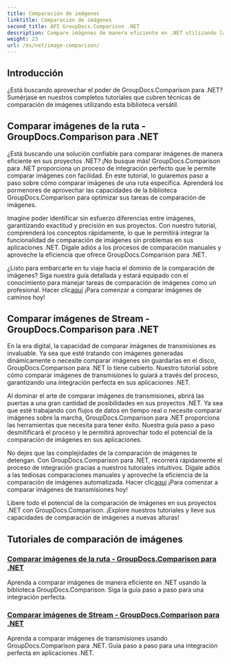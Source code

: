 ```yaml
---
title: Comparación de imágenes
linktitle: Comparación de imágenes
second_title: API GroupDocs.Comparison .NET
description: Compare imágenes de manera eficiente en .NET utilizando la biblioteca GroupDocs.Comparison. Tutoriales paso a paso para una integración perfecta desde una ruta o flujo.
weight: 23
url: /es/net/image-comparison/
---
```


## Introducción

¿Está buscando aprovechar el poder de GroupDocs.Comparison para .NET? Sumérjase en nuestros completos tutoriales que cubren técnicas de comparación de imágenes utilizando esta biblioteca versátil.

## Comparar imágenes de la ruta - GroupDocs.Comparison para .NET

¿Está buscando una solución confiable para comparar imágenes de manera eficiente en sus proyectos .NET? ¡No busque más! GroupDocs.Comparison para .NET proporciona un proceso de integración perfecto que le permite comparar imágenes con facilidad. En este tutorial, lo guiaremos paso a paso sobre cómo comparar imágenes de una ruta específica. Aprenderá los pormenores de aprovechar las capacidades de la biblioteca GroupDocs.Comparison para optimizar sus tareas de comparación de imágenes.

Imagine poder identificar sin esfuerzo diferencias entre imágenes, garantizando exactitud y precisión en sus proyectos. Con nuestro tutorial, comprenderá los conceptos rápidamente, lo que le permitirá integrar la funcionalidad de comparación de imágenes sin problemas en sus aplicaciones .NET. Dígale adiós a los procesos de comparación manuales y aproveche la eficiencia que ofrece GroupDocs.Comparison para .NET.

 ¿Listo para embarcarte en tu viaje hacia el dominio de la comparación de imágenes? Siga nuestra guía detallada y estará equipado con el conocimiento para manejar tareas de comparación de imágenes como un profesional. Hacer clic[aquí](./compare-images-from-path/) ¡Para comenzar a comparar imágenes de caminos hoy!

## Comparar imágenes de Stream - GroupDocs.Comparison para .NET

En la era digital, la capacidad de comparar imágenes de transmisiones es invaluable. Ya sea que esté tratando con imágenes generadas dinámicamente o necesite comparar imágenes sin guardarlas en el disco, GroupDocs.Comparison para .NET lo tiene cubierto. Nuestro tutorial sobre cómo comparar imágenes de transmisiones lo guiará a través del proceso, garantizando una integración perfecta en sus aplicaciones .NET.

Al dominar el arte de comparar imágenes de transmisiones, abrirá las puertas a una gran cantidad de posibilidades en sus proyectos .NET. Ya sea que esté trabajando con flujos de datos en tiempo real o necesite comparar imágenes sobre la marcha, GroupDocs.Comparison para .NET proporciona las herramientas que necesita para tener éxito. Nuestra guía paso a paso desmitificará el proceso y le permitirá aprovechar todo el potencial de la comparación de imágenes en sus aplicaciones.

No dejes que las complejidades de la comparación de imágenes te detengan. Con GroupDocs.Comparison para .NET, recorrerá rápidamente el proceso de integración gracias a nuestros tutoriales intuitivos. Dígale adiós a las tediosas comparaciones manuales y aproveche la eficiencia de la comparación de imágenes automatizada. Hacer clic[aquí](./compare-images-from-stream/) ¡Para comenzar a comparar imágenes de transmisiones hoy!

Libere todo el potencial de la comparación de imágenes en sus proyectos .NET con GroupDocs.Comparison. ¡Explore nuestros tutoriales y lleve sus capacidades de comparación de imágenes a nuevas alturas!
## Tutoriales de comparación de imágenes
### [Comparar imágenes de la ruta - GroupDocs.Comparison para .NET](./compare-images-from-path/)
Aprenda a comparar imágenes de manera eficiente en .NET usando la biblioteca GroupDocs.Comparison. Siga la guía paso a paso para una integración perfecta.
### [Comparar imágenes de Stream - GroupDocs.Comparison para .NET](./compare-images-from-stream/)
Aprenda a comparar imágenes de transmisiones usando GroupDocs.Comparison para .NET. Guía paso a paso para una integración perfecta en aplicaciones .NET.